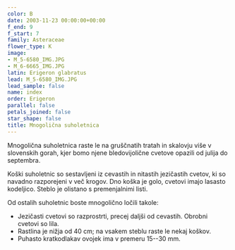 ```yaml
---
color: B
date: 2003-11-23 00:00:00+00:00
f_end: 9
f_start: 7
family: Asteraceae
flower_type: K
image:
- M_5-6580_IMG.JPG
- M_6-6665_IMG.JPG
latin: Erigeron glabratus
lead: M_5-6580_IMG.JPG
lead_sample: false
name: index
order: Erigeron
parallel: false
petals_joined: false
star_shape: false
title: Mnogolična suholetnica
---
```

Mnogolična suholetnica raste le na gruščnatih tratah in skalovju više v slovenskih gorah, kjer bomo njene bledovijolične cvetove opazili od julija do septembra.

Koški suholetnic so sestavljeni iz cevastih in nitastih jezičastih cvetov, ki so navadno razporejeni v več krogov. Dno koška je golo, cvetovi imajo lasasto kodeljico. Steblo je olistano s premenjalnimi listi.

Od ostalih suholetnic boste mnogolično ločili takole:

-   Jezičasti cvetovi so razprostrti, precej daljši od cevastih. Obrobni cvetovi so lila.
-   Rastlina je nižja od 40 cm; na vsakem steblu raste le nekaj koškov.
-   Puhasto kratkodlakav ovojek ima v premeru 15--30 mm.
